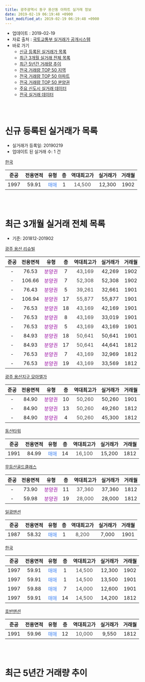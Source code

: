 ```yaml
---
title: 광주광역시 동구 용산동 아파트 실거래 정보
date: 2019-02-19 06:19:48 +0900
last_modified_at: 2019-02-19 06:19:48 +0900
---
```


* 업데이트 : 2019-02-19
* 자료 출처 : [국토교통부 실거래가 공개시스템](http://rt.molit.go.kr)
* 바로 가기
    * [신규 등록된 실거래가 목록](#신규-등록된-실거래가-목록)
    * [최근 3개월 실거래 전체 목록](#최근-3개월-실거래-전체-목록)
    * [최근 5년간 거래량 추이](#최근-5년간-거래량-추이)
    * [전국 거래량 TOP 50 지역](https://ayogom.github.io/apt-trade-info/최근-3개월-전국에서-가장-거래가-많이-발생한-지역)
    * [전국 거래량 TOP 50 아파트](https://ayogom.github.io/apt-trade-info/최근-3개월-전국에서-가장-거래가-많이-발생한-아파트)
    * [전국 거래량 TOP 50 분양권](https://ayogom.github.io/apt-trade-info/최근-3개월-전국에서-가장-거래가-많이-발생한-분양권)
    * [주요 신도시 실거래 데이터](https://ayogom.github.io/apt-trade-info/주요-신도시)
    * [전국 실거래 데이터](https://ayogom.github.io/apt-trade-info/전국)
<br>
 
<br>

# 신규 등록된 실거래가 목록
* 실거래가 등록일: 20190219
* 업데이트 된 실거래 수: 1 건


[한국](https://search.naver.com/search.naver?query=%EA%B4%91%EC%A3%BC%EA%B4%91%EC%97%AD%EC%8B%9C+%EB%8F%99%EA%B5%AC+%EC%9A%A9%EC%82%B0%EB%8F%99+%ED%95%9C%EA%B5%AD)

|준공|전용면적|유형|층|역대최고가|실거래가|거래월|
|:---:|:---:|:---:|:---:|:---:|:---:|:---:|
|1997|59.91|<span style="color:#4285f3">매매</span>|1|<span style="color:#444444">14,500</span>|12,300|1902|


<br>
 
<br>

# 최근 3개월 실거래 전체 목록
* 기준: 201812-201902


[광주 용산 리슈빌](https://search.naver.com/search.naver?query=%EA%B4%91%EC%A3%BC%EA%B4%91%EC%97%AD%EC%8B%9C+%EB%8F%99%EA%B5%AC+%EC%9A%A9%EC%82%B0%EB%8F%99+%EA%B4%91%EC%A3%BC+%EC%9A%A9%EC%82%B0+%EB%A6%AC%EC%8A%88%EB%B9%8C)

|준공|전용면적|유형|층|역대최고가|실거래가|거래월|
|:---:|:---:|:---:|:---:|:---:|:---:|:---:|
|-|76.53|<span style="color:#9C11A5">분양권</span>|7|<span style="color:#444444">43,169</span>|42,269|1902|
|-|106.66|<span style="color:#9C11A5">분양권</span>|7|<span style="color:#444444">52,308</span>|52,308|1902|
|-|76.43|<span style="color:#9C11A5">분양권</span>|5|<span style="color:#444444">39,261</span>|32,661|1901|
|-|106.94|<span style="color:#9C11A5">분양권</span>|17|<span style="color:#444444">55,877</span>|55,877|1901|
|-|76.53|<span style="color:#9C11A5">분양권</span>|18|<span style="color:#444444">43,169</span>|42,169|1901|
|-|76.53|<span style="color:#9C11A5">분양권</span>|8|<span style="color:#444444">43,169</span>|33,019|1901|
|-|76.53|<span style="color:#9C11A5">분양권</span>|5|<span style="color:#444444">43,169</span>|43,169|1901|
|-|84.93|<span style="color:#9C11A5">분양권</span>|18|<span style="color:#444444">50,641</span>|50,641|1901|
|-|84.93|<span style="color:#9C11A5">분양권</span>|17|<span style="color:#444444">50,641</span>|44,641|1812|
|-|76.53|<span style="color:#9C11A5">분양권</span>|7|<span style="color:#444444">43,169</span>|32,969|1812|
|-|76.53|<span style="color:#9C11A5">분양권</span>|19|<span style="color:#444444">43,169</span>|33,569|1812|

[광주 용산지구 모아엘가](https://search.naver.com/search.naver?query=%EA%B4%91%EC%A3%BC%EA%B4%91%EC%97%AD%EC%8B%9C+%EB%8F%99%EA%B5%AC+%EC%9A%A9%EC%82%B0%EB%8F%99+%EA%B4%91%EC%A3%BC+%EC%9A%A9%EC%82%B0%EC%A7%80%EA%B5%AC+%EB%AA%A8%EC%95%84%EC%97%98%EA%B0%80)

|준공|전용면적|유형|층|역대최고가|실거래가|거래월|
|:---:|:---:|:---:|:---:|:---:|:---:|:---:|
|-|84.90|<span style="color:#9C11A5">분양권</span>|10|<span style="color:#444444">50,260</span>|50,260|1901|
|-|84.90|<span style="color:#9C11A5">분양권</span>|13|<span style="color:#444444">50,260</span>|49,260|1812|
|-|84.90|<span style="color:#9C11A5">분양권</span>|4|<span style="color:#444444">50,260</span>|45,300|1812|

[동산타워](https://search.naver.com/search.naver?query=%EA%B4%91%EC%A3%BC%EA%B4%91%EC%97%AD%EC%8B%9C+%EB%8F%99%EA%B5%AC+%EC%9A%A9%EC%82%B0%EB%8F%99+%EB%8F%99%EC%82%B0%ED%83%80%EC%9B%8C)

|준공|전용면적|유형|층|역대최고가|실거래가|거래월|
|:---:|:---:|:---:|:---:|:---:|:---:|:---:|
|1991|84.99|<span style="color:#4285f3">매매</span>|14|<span style="color:#444444">16,100</span>|15,200|1812|

[무등산골드클래스](https://search.naver.com/search.naver?query=%EA%B4%91%EC%A3%BC%EA%B4%91%EC%97%AD%EC%8B%9C+%EB%8F%99%EA%B5%AC+%EC%9A%A9%EC%82%B0%EB%8F%99+%EB%AC%B4%EB%93%B1%EC%82%B0%EA%B3%A8%EB%93%9C%ED%81%B4%EB%9E%98%EC%8A%A4)

|준공|전용면적|유형|층|역대최고가|실거래가|거래월|
|:---:|:---:|:---:|:---:|:---:|:---:|:---:|
|-|73.90|<span style="color:#9C11A5">분양권</span>|11|<span style="color:#444444">37,360</span>|37,360|1812|
|-|59.98|<span style="color:#9C11A5">분양권</span>|19|<span style="color:#444444">28,000</span>|28,000|1812|

[일광맨션](https://search.naver.com/search.naver?query=%EA%B4%91%EC%A3%BC%EA%B4%91%EC%97%AD%EC%8B%9C+%EB%8F%99%EA%B5%AC+%EC%9A%A9%EC%82%B0%EB%8F%99+%EC%9D%BC%EA%B4%91%EB%A7%A8%EC%85%98)

|준공|전용면적|유형|층|역대최고가|실거래가|거래월|
|:---:|:---:|:---:|:---:|:---:|:---:|:---:|
|1987|58.32|<span style="color:#4285f3">매매</span>|1|<span style="color:#444444">8,200</span>|7,000|1901|

[한국](https://search.naver.com/search.naver?query=%EA%B4%91%EC%A3%BC%EA%B4%91%EC%97%AD%EC%8B%9C+%EB%8F%99%EA%B5%AC+%EC%9A%A9%EC%82%B0%EB%8F%99+%ED%95%9C%EA%B5%AD)

|준공|전용면적|유형|층|역대최고가|실거래가|거래월|
|:---:|:---:|:---:|:---:|:---:|:---:|:---:|
|1997|59.91|<span style="color:#4285f3">매매</span>|1|<span style="color:#444444">14,500</span>|12,300|1902|
|1997|59.91|<span style="color:#4285f3">매매</span>|1|<span style="color:#444444">14,500</span>|13,500|1901|
|1997|59.88|<span style="color:#4285f3">매매</span>|7|<span style="color:#444444">14,000</span>|12,600|1901|
|1997|59.91|<span style="color:#4285f3">매매</span>|14|<span style="color:#444444">14,500</span>|14,200|1812|

[호반맨션](https://search.naver.com/search.naver?query=%EA%B4%91%EC%A3%BC%EA%B4%91%EC%97%AD%EC%8B%9C+%EB%8F%99%EA%B5%AC+%EC%9A%A9%EC%82%B0%EB%8F%99+%ED%98%B8%EB%B0%98%EB%A7%A8%EC%85%98)

|준공|전용면적|유형|층|역대최고가|실거래가|거래월|
|:---:|:---:|:---:|:---:|:---:|:---:|:---:|
|1991|59.96|<span style="color:#4285f3">매매</span>|12|<span style="color:#444444">10,000</span>|9,550|1812|


<br>
 
<br>

# 최근 5년간 거래량 추이


<div style="width:100%;">
    <canvas id="deal_progress" height="200"></canvas>
</div>

<script>
new Chart(document.getElementById("deal_progress"), {
    type: 'line',
    data: {
        labels: ['201402','201403','201404','201405','201406','201407','201408','201409','201410','201411','201412','201501','201502','201503','201504','201505','201506','201507','201508','201509','201510','201511','201512','201601','201602','201603','201604','201605','201606','201607','201608','201609','201610','201611','201612','201701','201702','201703','201704','201705','201706','201707','201708','201709','201710','201711','201712','201801','201802','201803','201804','201805','201806','201807','201808','201809','201810','201811','201812','201901','201902'],
        datasets: [{
            label: '매매',
            pointRadius: 1,
            data: [5, 7, 1, 2, 6, 5, 3, 1, 0, 5, 2, 6, 2, 3, 0, 1, 4, 1, 2, 3, 6, 3, 3, 1, 2, 21, 6, 5, 7, 5, 5, 3, 3, 4, 1, 4, 2, 4, 1, 6, 1, 5, 4, 3, 1, 1, 5, 297, 141, 78, 28, 16, 21, 22, 36, 15, 12, 7, 10, 10, 3],
            borderColor: "rgba(255, 201, 14, 1)",
            backgroundColor: "rgba(255, 201, 14, 0.5)",
            fill: false,
            lineTension: 0
        },{
            label: '전월세',
            pointRadius: 1,
            data: [1, 0, 0, 0, 1, 1, 0, 2, 1, 1, 2, 0, 1, 2, 1, 2, 0, 0, 1, 0, 1, 2, 1, 2, 0, 0, 1, 1, 2, 1, 0, 1, 1, 3, 2, 2, 0, 3, 1, 0, 0, 2, 2, 1, 1, 0, 1, 0, 2, 1, 1, 3, 2, 1, 1, 0, 5, 1, 0, 0, 0],
            borderColor: "rgba(0, 141, 185, 1)",
            backgroundColor: "rgba(0, 141, 185, 0.5)",
            fill: false,
            lineTension: 0
        }
        ]
    },
    options: {
        responsive: true,
        title: {
            display: false
        },
        tooltips: {
            mode: 'index',
            intersect: false
        },
        hover: {
            mode: 'nearest',
            intersect: true
        },
        scales: {
            xAxes: [{
                display: true,
                scaleLabel: {
                    display: true,
                    labelString: '년/월'
                }
            }],
            yAxes: [{
                display: true,
                ticks: {
                    suggestedMin: 0,
                },
                scaleLabel: {
                    display: true,
                    labelString: '실거래 수'
                }
            }]
        }
    }
});

</script>


<br>
 
<br>

